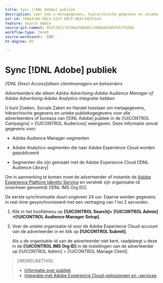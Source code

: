 ```yaml
---
title: Sync [!DNL Adobe] publiek
description: Leer hoe u metagegevens, hiërarchische gegevens en unieke publieksgegevens synchroniseert voor uw [!DNL Adobe] publiek.
exl-id: 7d4a3c66-5013-412f-8937-d64c336751e3
feature: Search Admin
source-git-commit: 052574217d7ddafb8895c74094da5997b5ff83db
workflow-type: tm+mt
source-wordcount: '189'
ht-degree: 0%

---
```


# Sync [!DNL Adobe] publiek

*[!DNL Direct Access]alleen clientmanagers en beheerders*

*Adverteerders die alleen Adobe Advertising-Adobe Audience Manager of Adobe Advertising-Adobe Analytics-integratie hebben*

U kunt Zoeken, Sociale Zaken en Handel toestaan om metagegevens, hiërarchische gegevens en unieke publieksgegevens voor alle adverteerders of bureaus van [!DNL Adobe] publiek in de [!UICONTROL Campaigns] > [!UICONTROL Audiences] weergaven. Deze informatie omvat gegevens voor:

* Adobe Audience Manager-segmenten

* Adobe Analytics-segmenten die naar Adobe Experience Cloud worden gepubliceerd

* Segmenten die zijn gemaakt met de Adobe Experience Cloud [!DNL Audience Library]

Om in aanmerking te komen moet de adverteerder of instantie de [Adobe Experience Platform Identity Service](https://experienceleague.adobe.com/docs/id-service/using/home.html?lang=nl-NL) en verstrek zijn organisatie-id (voorheen genoemd) [!DNL IMS Org ID]).

De eerste synchronisatie duurt ongeveer 24 uur. Daarna worden gegevens in real-time gesynchroniseerd met een vertraging van 1 tot 2 seconden.

1. Klik in het hoofdmenu op **[!UICONTROL Search]> [!UICONTROL Admin] >[!UICONTROL Audience Manager Setup]**.

1. Voer de unieke organisatie-id voor de Adobe Experience Cloud-account van de adverteerder in en klik op **[!UICONTROL Submit]**.

   Als u de organisatie-id van de adverteerder niet kent, raadpleegt u deze in de **[!UICONTROL IMS Org ID]** in de instellingen van de adverteerder op [!UICONTROL Admin] > [!UICONTROL Manage Client].

>[!MORELIKETHIS]
>
>* [Informatie over publiek](/help/search-social-commerce/campaign-management/campaigns/audience-about.md)
>* [Integratie met Adobe Experience Cloud-oplossingen en -services](/help/search-social-commerce/introduction/integrations.md)
